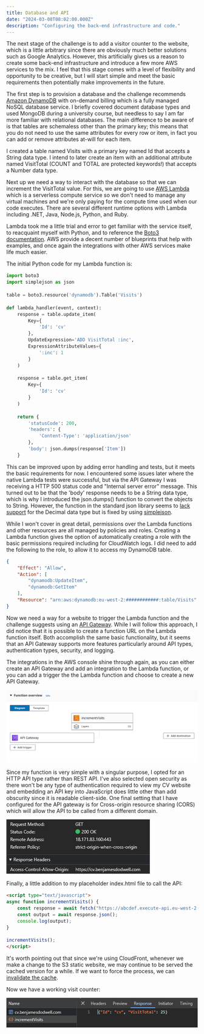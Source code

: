 ```yaml
---
title: Database and API
date: "2024-03-08T08:02:00.000Z" 
description: "Configuring the back-end infrastructure and code."
---
```


The next stage of the challenge is to add a visitor counter to the website, which is a little arbitrary since there are obviously much better solutions such as Google Analytics. However, this artificially gives us a reason to create some back-end infrastructure and introduce a few more AWS services to the mix. I feel that this stage comes with a level of flexibility and opportunity to be creative, but I will start simple and meet the basic requirements then potentially make improvements in the future.

The first step is to provision a database and the challenge recommends [Amazon DynamoDB](https://docs.aws.amazon.com/amazondynamodb/latest/developerguide/Introduction.html) with on-demand billing which is a fully managed NoSQL database service. I briefly covered document database types and used MongoDB during a university course, but needless to say I am far more familiar with relational databases. The main difference to be aware of is that tables are schemaless other than the primary key; this means that you do not need to use the same attributes for every row or item, in fact you can add or remove attributes at-will for each item. 

I created a table named Visits with a primary key named Id that accepts a String data type. I intend to later create an item with an additional attribute named VisitTotal (COUNT and TOTAL are protected keywords!) that accepts a Number data type.

Next up we need a way to interact with the database so that we can increment the VisitTotal value. For this, we are going to use [AWS Lambda](https://aws.amazon.com/lambda/) which is a serverless compute service so we don't need to manage any virtual machines and we're only paying for the compute time used when our code executes. There are several different runtime options with Lambda including .NET, Java, Node.js, Python, and Ruby. 

Lambda took me a little trial and error to get familiar with the service itself, to reacquaint myself with Python, and to reference the [Boto3 documentation](https://boto3.amazonaws.com/v1/documentation/api/latest/index.html). AWS provide a decent number of blueprints that help with examples, and once again the integrations with other AWS services make life much easier. 

The initial Python code for my Lambda function is:
```python
import boto3
import simplejson as json

table = boto3.resource('dynamodb').Table('Visits')

def lambda_handler(event, context):   
    response = table.update_item(
        Key={
            'Id': 'cv'
        },
        UpdateExpression='ADD VisitTotal :inc',
        ExpressionAttributeValues={
            ':inc': 1
        }
    )

    response = table.get_item(
        Key={
            'Id': 'cv'
        }
    )
    
    return {
        'statusCode': 200,
        'headers': {
            'Content-Type': 'application/json'
        },
        'body': json.dumps(response['Item'])
    }
```

This can be improved upon by adding error handling and tests, but it meets the basic requirements for now. I encountered some issues later where the native Lambda tests were successful, but via the API Gateway I was receiving a HTTP 500 status code and "Internal server error" message. This turned out to be that the 'body' response needs to be a String data type, which is why I introduced the json.dumps() function to convert the objects to String. However, the function in the standard json library seems to [lack support](https://bugs.python.org/issue16535) for the Decimal data type but is fixed by using [simplejson](https://pypi.org/project/simplejson/).

While I won't cover in great detail, permissions over the Lambda functions and other resources are all managed by policies and roles. Creating a Lambda function gives the option of automatically creating a role with the basic permissions required including for CloudWatch logs. I did need to add the following to the role, to allow it to access my DynamoDB table.

```json
{
    "Effect": "Allow",
    "Action": [
        "dynamodb:UpdateItem",
        "dynamodb:GetItem"
    ],
    "Resource": "arn:aws:dynamodb:eu-west-2:############:table/Visits"
}
```

Now we need a way for a website to trigger the Lambda function and the challenge suggests using an [API Gateway](https://aws.amazon.com/api-gateway/). While I will follow this approach, I did notice that it is possible to create a function URL on the Lambda function itself. Both accomplish the same basic functionality, but it seems that an API Gateway supports more features particularly around API types, authentication types, security, and logging.

The integrations in the AWS console shine through again, as you can either create an API Gateway and add an integration to the Lambda function, or you can add a trigger the the Lambda function and choose to create a new API Gateway.

![Lambda function diagram view](lambda-diagram.png)

Since my function is very simple with a singular purpose, I opted for an HTTP API type rather than REST API. I've also selected open security as there won't be any type of authentication required to view my CV website and embedding an API key into JavaScript does little other than add obscurity since it is readable client-side. One final setting that I have configured for the API gateway is for Cross-origin resource sharing (CORS) which will allow the API to be called from a different domain.

![CORS headers in browser](cors-headers.png)

Finally, a little addition to my placeholder index.html file to call the API:
```html
<script type="text/javascript">
async function incrementVisits() {
    const response = await fetch("https://abcdef.execute-api.eu-west-2.amazonaws.com/default/incrementVisits");
    const output = await response.json();
    console.log(output);
}

incrementVisits();    
</script>
```

It's worth pointing out that since we're using CloudFront, whenever we make a change to the S3 static website, we may continue to be served the cached version for a while. If we want to force the process, we can [invalidate the cache](https://docs.aws.amazon.com/AmazonCloudFront/latest/DeveloperGuide/Invalidation.html).

Now we have a working visit counter:

![API endpoint response in browser](api-endpoint-response.png)